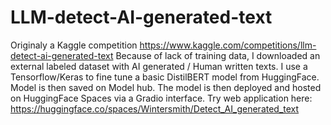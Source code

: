 # LLM-detect-AI-generated-text
Originaly a Kaggle competition https://www.kaggle.com/competitions/llm-detect-ai-generated-text
Because of lack of training data, I downloaded an external labeled dataset with AI generated / Human written texts.
I use a Tensorflow/Keras to fine tune a basic DistilBERT model from HuggingFace. Model is then saved on Model hub.
The model is then deployed and hosted on HuggingFace Spaces via a Gradio interface.
Try web application here:  https://huggingface.co/spaces/Wintersmith/Detect_AI_generated_text
